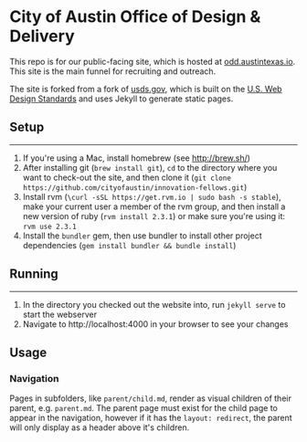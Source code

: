 City of Austin Office of Design & Delivery
==========================

This repo is for our public-facing site, which is hosted at [odd.austintexas.io](http://odd.austintexas.io).  This site is the main funnel for recruiting and outreach.

The site is forked from a fork of [usds.gov](https://usds.gov), which is built on the [U.S. Web Design Standards](https://playbook.cio.gov/designstandards/) and uses Jekyll to generate static pages.

## Setup
---
1. If you're using a Mac, install homebrew (see http://brew.sh/)
2. After installing git (`brew install git`), `cd` to the directory where you want to check-out the site, and then clone it (`git clone https://github.com/cityofaustin/innovation-fellows.git`)
3. Install rvm (`\curl -sSL https://get.rvm.io | sudo bash -s stable`), make your current user a member of the rvm group, and then install a new version of ruby (`rvm install 2.3.1`) or make sure you're using it: `rvm use 2.3.1`
4. Install the `bundler` gem, then use bundler to install other project dependencies (`gem install bundler && bundle install`)

## Running
---
1. In the directory you checked out the website into, run `jekyll serve` to start the webserver
2. Navigate to http://localhost:4000 in your browser to see your changes

## Usage

### Navigation

Pages in subfolders, like `parent/child.md`, render as visual children of their parent, e.g. `parent.md`. The parent page must exist for the child page to appear in the navigation, however if it has the `layout: redirect`, the parent will only display as a header above it's children.
